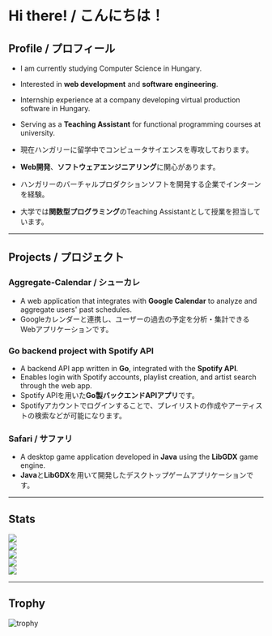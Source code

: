 # Hi there! / こんにちは！

## Profile / プロフィール
- I am currently studying Computer Science in Hungary.  
- Interested in **web development** and **software engineering**.  
- Internship experience at a company developing virtual production software in Hungary.  
- Serving as a **Teaching Assistant** for functional programming courses at university.  

- 現在ハンガリーに留学中でコンピュータサイエンスを専攻しております。  
- **Web開発**、**ソフトウェアエンジニアリング**に関心があります。  
- ハンガリーのバーチャルプロダクションソフトを開発する企業でインターンを経験。  
- 大学では**関数型プログラミング**のTeaching Assistantとして授業を担当しています。  

---

## Projects / プロジェクト

### Aggregate-Calendar / シューカレ
- A web application that integrates with **Google Calendar** to analyze and aggregate users' past schedules.  
- Googleカレンダーと連携し、ユーザーの過去の予定を分析・集計できるWebアプリケーションです。  

### Go backend project with Spotify API
- A backend API app written in **Go**, integrated with the **Spotify API**.  
- Enables login with Spotify accounts, playlist creation, and artist search through the web app.  
- Spotify APIを用いた**Go製バックエンドAPIアプリ**です。  
- Spotifyアカウントでログインすることで、プレイリストの作成やアーティストの検索などが可能になります。  

### Safari / サファリ
- A desktop game application developed in **Java** using the **LibGDX** game engine.  
- **Java**と**LibGDX**を用いて開発したデスクトップゲームアプリケーションです。  

---

## Stats
![](http://github-profile-summary-cards.vercel.app/api/cards/profile-details?username=Sangwoo-Oh&theme=calm)  
![](http://github-profile-summary-cards.vercel.app/api/cards/repos-per-language?username=Sangwoo-Oh&theme=calm)  
![](http://github-profile-summary-cards.vercel.app/api/cards/most-commit-language?username=Sangwoo-Oh&theme=calm)  
![](http://github-profile-summary-cards.vercel.app/api/cards/stats?username=Sangwoo-Oh&theme=calm)  
![](http://github-profile-summary-cards.vercel.app/api/cards/productive-time?username=Sangwoo-Oh&theme=calm&utcOffset=9)  

---

## Trophy
![trophy](https://github-profile-trophy.vercel.app/?username=Sangwoo-Oh&theme=calm)
